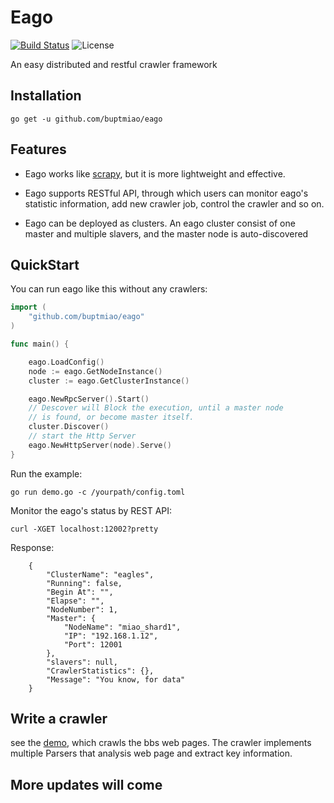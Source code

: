 # Eago 
[![Build Status](https://travis-ci.org/buptmiao/eago.svg?branch=master)](https://travis-ci.org/buptmiao/eago)
![License](https://img.shields.io/dub/l/vibe-d.svg)

An easy distributed and restful crawler framework

## Installation

    go get -u github.com/buptmiao/eago
    
## Features

* Eago works like [scrapy](https://github.com/scrapy/scrapy), but it is more lightweight and effective.

* Eago supports RESTful API, through which users can monitor eago's statistic information, add new crawler job, control the crawler and so on.

* Eago can be deployed as clusters. An eago cluster consist of one master and multiple slavers, and the master node is auto-discovered


## QuickStart

You can run eago like this without any crawlers:

```go
import (
	"github.com/buptmiao/eago"
)

func main() {

	eago.LoadConfig()
	node := eago.GetNodeInstance()
	cluster := eago.GetClusterInstance()

	eago.NewRpcServer().Start()
	// Descover will Block the execution, until a master node
	// is found, or become master itself.
	cluster.Discover()
	// start the Http Server
	eago.NewHttpServer(node).Serve()
}

```

Run the example:
    
    go run demo.go -c /yourpath/config.toml 

Monitor the eago's status by REST API:

    curl -XGET localhost:12002?pretty

Response:

```
    {
        "ClusterName": "eagles",
        "Running": false,
        "Begin At": "",
        "Elapse": "",
        "NodeNumber": 1,
        "Master": {
            "NodeName": "miao_shard1",
            "IP": "192.168.1.12",
            "Port": 12001
        },
        "slavers": null,
        "CrawlerStatistics": {},
        "Message": "You know, for data"
    }
```
## Write a crawler

see the [demo](https://github.com/buptmiao/eago/blob/master/examples/byrbbs/byrbbs.go), which crawls the bbs web pages. The crawler implements multiple Parsers that analysis web page and extract key information.

## More updates will come
